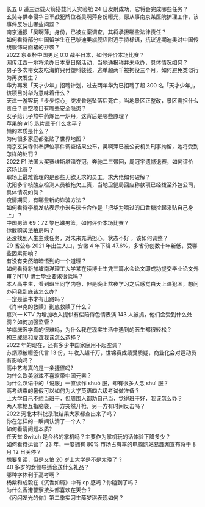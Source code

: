 长五 B 遥三运载火箭搭载问天实验舱 24 日发射成功，它将会完成哪些任务？  
玄奘寺供奉侵华日军战犯牌位者吴啊萍身份曝光，原从事南京某医院护理工作，该事件反映出哪些问题？  
南京通报「吴啊萍」身份，已被立案调查，其将承担哪些法律责任？  
如何看待部分中国留学生在巴黎迪奥旗舰店附近手持标语，抗议近期迪奥对中国传统服饰马面裙的抄袭？  
2022 东亚杯中国男足 0:0 战平日本，如何评价本场比赛？  
网传江西一地将承办日本夏日祭活动，当地通报称并未承办，具体情况如何？  
男子多次带女友吃海鲜只付塑料袋钱，逃单超两千被拘役三个月，如何避免类似行为再次发生？  
华为再发「天才少年」招聘计划，过去两年华为已招聘了超 300 名「天才少年」，该项目对华为意味着什么？  
天津一游客玩「步步惊心」突发昏迷坠落后死亡，当地景区正整改，景区需担什么责任？高空项目有哪些安全隐患？  
女子给儿子熬中药炼出一炉丹，这背后是哪些原理？  
苹果的 A15 芯片属于什么水平？  
懒的本质是什么？  
为何很多家庭都张贴了世界地图？  
南京玄奘寺供奉牌位事件调查结果公布，吴啊萍已被公安机关刑事拘留，她将受到怎样的处罚？  
2022 F1 法国大奖赛维斯塔潘夺冠，奔驰二三带回，周冠宇遗憾退赛，如何评价这场比赛？  
职场上最难管理的是那些无欲无求的员工，求大佬如何破解？  
沈阳多个核酸点检测人员被拖欠工资，当地卫健局回应称款项已经拨至外包公司，具体情况如何？  
疫情期间，有哪些新的诈骗方法？  
如何看待李楠发帖表示小米与徕卡合作是「把华为嚼过的口香糖捡起来贴自己身上」？  
中国男篮 69：72 黎巴嫩男篮，如何评价本场比赛？  
你敢购买法拍房吗？  
还没找到人生主线任务，对未来充满担心，状态不好 ，该如何调整？  
29 省公布 2021 年出生人口，安徽 4 年下降 47.6%，多省份创数十年新低，受哪些因素影响？  
有没有突然暗暗悟到的一个道理？  
如何看待新加坡南洋理工大学某在读博士生凭三篇水会论文即成功提交毕业论文外审？NTU 博士毕业要求很低吗？  
本人高中生，看到班里同学内卷，但是晚上熬夜学习之后感觉白天上课犯困，想问办问我到底该怎么办?  
一定是读书才有出路吗？  
《肖申克的救赎》到底救赎了什么？  
嘉兴一 KTV 为增加收入提供有偿陪侍色情表演 143 人被抓，他们会受到什么处罚？如何加强监管？  
学临床医学真的很难吗，为什么我在现实生活中遇到的医生都很轻松？  
初三成绩和友谊我该怎么选择？  
2022 年的现在，还有多少中国家庭用不起空调？  
苏炳添被曝签代言 13 份，年收入超千万，世锦赛成绩受质疑，商业化会对运动员有影响吗？  
高中艺考真的是一条捷径吗?  
为什么欧美游戏不喜欢带中国元素？  
为什么汉语中的「说服」一直读作 shuō 服，却有很多人念 shuì 服？  
高考结束的暑假可以如何为大学英语四六级考试做准备？  
上大学自己不想当班干，但周围人都劝自己当，觉得班干好，我该怎么办？  
两人拿枪互指脑袋，一方突然开枪，另一方有时间反击吗？  
2022 河北本科批录取结果大家都查出来了吗？  
你在怎样的一瞬间认清了一个人？  
如何看清问题本质?  
任天堂 Switch 是合格的掌机吗？主要作为掌机玩的话体验下降多少？  
如何看待运营了 23 年，一度拥有 80% 市场占有率的电商网站易趣网宣布将于 8 月 12 日关停？  
想要复读，但是又怕 20 岁上大学是不是太晚了？  
40 多岁的女领导适合送什么礼品？  
哪种字体利于高考啊？  
杨紫和成毅在《沉香如屑》中有 cp 感吗？你磕到了吗？  
为什么香港警察接头都喜欢在天台？  
《闪闪发光的你》第二季实习生薛梦琪表现如何？  
